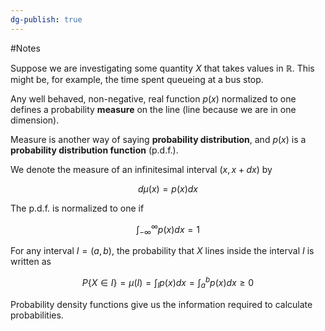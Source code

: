 ```yaml
---
dg-publish: true
---
```

#Notes 

Suppose we are investigating some quantity $X$ that takes values in $\mathbb{R}$. This might be, for example, the time spent queueing at a bus stop.

Any well behaved, non-negative, real function $p(x)$ normalized to one defines a probability **measure** on the line (line because we are in one dimension).

Measure is another way of saying **probability distribution**, and $p(x)$ is a **probability distribution function** (p.d.f.).

We denote the measure of an infinitesimal interval $(x,x+dx)$ by

$$ d\mu(x)=p(x)dx $$

The p.d.f. is normalized to one if

$$ \int^\infty_{-\infty}p(x)dx=1 $$

For any interval $I=(a,b)$, the probability that $X$ lines inside the interval $I$ is written as

$$ P\{X\in I\}=\mu(I)=\int_Ip(x)dx=\int^b_ap(x)dx \geq 0 $$

Probability density functions give us the information required to calculate probabilities.